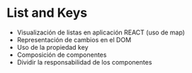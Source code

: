 # List and Keys
- Visualización de listas en aplicación REACT (uso de map)
- Representación de cambios en el DOM
- Uso de la propiedad key
- Composición de componentes
- Dividir la responsabilidad de los componentes
